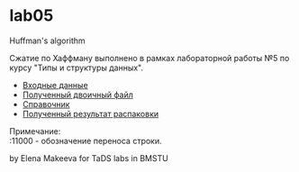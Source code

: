 # lab05
Huffman's algorithm

Сжатие по Хаффману выполнено в рамках лабораторной работы №5 по курсу "Типы и структуры данных". 
* [Входные данные](https://github.com/ImpudentPenguin/BMSTU/blob/main/tasd/lab05/blob/master/src/main/resources/test.txt)
* [Полученный двоичный файл](https://github.com/ImpudentPenguin/BMSTU/blob/main/tasd/lab05/blob/master/src/main/resources/binFile)
* [Справочник](https://github.com/ImpudentPenguin/BMSTU/blob/main/tasd/lab05/blob/master/src/main/resources/dictionary.txt)
* [Полученный результат распаковки](https://github.com/ImpudentPenguin/BMSTU/blob/main/tasd/lab05/src/main/resources/resultFile.txt)

Примечание: \
:11000 - обозначение переноса строки.

by Elena Makeeva for TaDS labs in BMSTU

